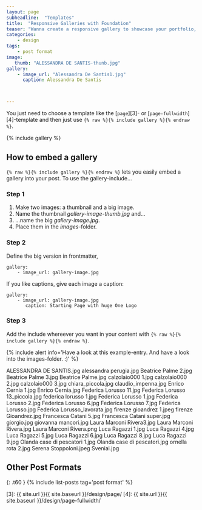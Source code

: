 ```yaml
---
layout: page
subheadline:  "Templates"
title:  "Responsive Galleries with Foundation"
teaser: "Wanna create a responsive gallery to showcase your portfolio, recent photos or images? It's quite easy thanks to Foundation and <a href='http://www.pedani.it'>Clearing Lightbox</a>."
categories:
    - design
tags:
    - post format
image:
   thumb: "ALESSANDRA DE SANTIS-thunb.jpg"
gallery:
    - image_url: "Alessandra De Santis1.jpg"
      caption: Alessandra De Santis



---
```

You just need to choose a template like the [`page`][3]- or [`page-fullwidth`][4]-template and then just use `{% raw %}{% include gallery %}{% endraw %}`.
<!--more-->

{% include gallery %}


## How to embed a gallery

`{% raw %}{% include gallery %}{% endraw %}` lets you easily embed a gallery into your post. To use the gallery-include...


### Step 1

1. Make two images: a thumbnail and a big image.
2. Name the thumbnail *gallery-image-thumb.jpg* and...
3. ...name the big *gallery-image.jpg*.
4. Place them in the *images*-folder.


### Step 2

Define the big version in frontmatter,  

~~~
gallery:
    - image_url: gallery-image.jpg
~~~

If you like captions, give each image a caption:

~~~
gallery:
    - image_url: gallery-image.jpg
       caption: Starting Page with huge One Logo
~~~

### Step 3

Add the include whereever you want in your content with `{% raw %}{% include gallery %}{% endraw %}`.

{% include alert info='Have a look at this example-entry. And have a look into the images-folder. :)' %}



ALESSANDRA DE SANTIS.jpg
alessandra perugia.jpg
Beatrice Palme 2.jpg
Beatrice Palme 3.jpg
Beatrice Palme.jpg
calzolaio000 1.jpg
calzolaio000 2.jpg
calzolaio000 3.jpg
chiara_piccola.jpg
claudio_impenna.jpg
Enrico Cernia 1.jpg
Enrico Cernia.jpg
Federica Lorusso 11.jpg
Federica Lorusso 13_piccola.jpg
federica lorusso 1.jpg
Federica Lorusso 1.jpg
Federica Lorusso 2.jpg
Federica Lorusso 6.jpg
Federica Lorusso 7.jpg
Federica Lorusso.jpg
Federica Lorusso_lavorata.jpg
firenze gioandrez 1.jpeg
firenze Gioandrez.jpg
Francesca Catani 5.jpg
Francesca Catani  super.jpg
giorgio.jpg
giovanna mancori.jpg
Laura Marconi Rivera3.jpg
Laura Marconi Rivera.jpg
Laura Marconi Rivera.png
Luca Ragazzi 1.jpg
Luca Ragazzi 4.jpg
Luca Ragazzi 5.jpg
Luca Ragazzi 6.jpg
Luca Ragazzi 8.jpg
Luca Ragazzi 9.jpg
Olanda case di pescatori 1.jpg
Olanda case di pescatori.jpg
ornella rota 2.jpg
Serena Stoppoloni.jpeg
Sveniai.jpg







## Other Post Formats
{: .t60 }
{% include list-posts tag='post format' %}



 [1]: http://foundation.zurb.com/docs/components/clearing.html
 [2]: http://foundation.zurb.com/docs/components/block_grid.html
 [3]: {{ site.url }}{{ site.baseurl }}/design/page/
 [4]: {{ site.url }}{{ site.baseurl }}/design/page-fullwidth/
